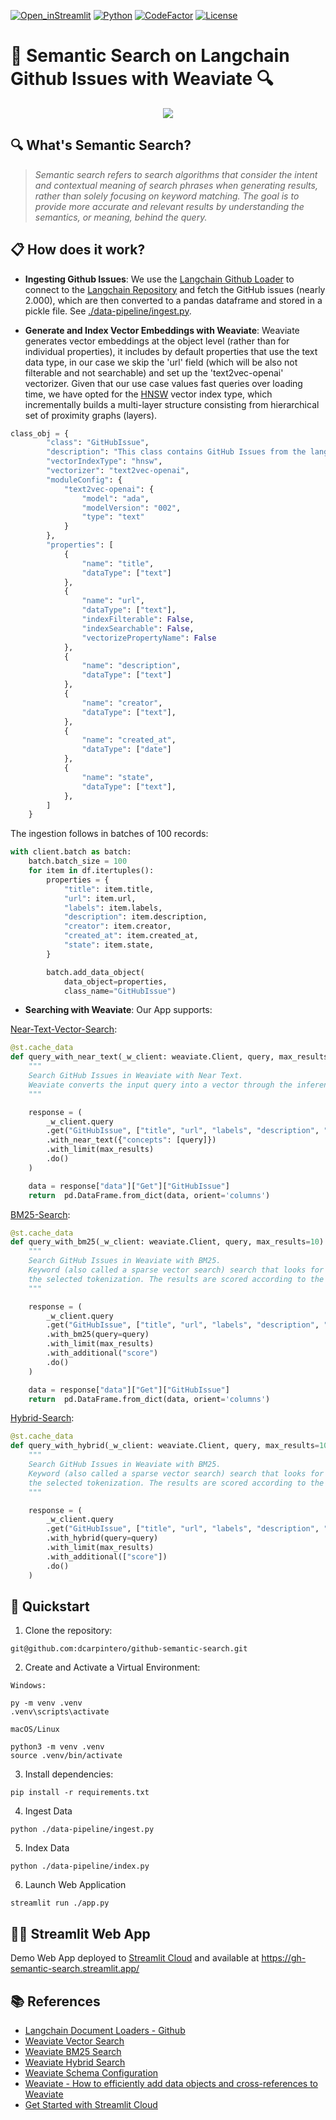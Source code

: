 [![Open_inStreamlit](https://img.shields.io/badge/Open%20In-Streamlit-red?logo=Streamlit)](https://gh-semantic-search.streamlit.app/)
[![Python](https://img.shields.io/badge/python-%203.8-blue.svg)](https://www.python.org/)
[![CodeFactor](https://www.codefactor.io/repository/github/dcarpintero/github-semantic-search/badge)](https://www.codefactor.io/repository/github/dcarpintero/github-semantic-search)
[![License](https://img.shields.io/badge/license-Apache%202.0-green.svg)](https://github.com/dcarpintero/st-newsapi-connector/blob/main/LICENSE)

# 🦜 Semantic Search on Langchain Github Issues with Weaviate 🔍

<p align="center">
  <img src="./static/github-semantic-search.png">
</p>

##  🔍 What's Semantic Search?

> *Semantic search refers to search algorithms that consider the intent and contextual meaning of search phrases when generating results, rather than solely focusing on keyword matching. The goal is to provide more accurate and relevant results by understanding the semantics, or meaning, behind the query.*

## 📋 How does it work?

- **Ingesting Github Issues**: We use the [Langchain Github Loader](https://js.langchain.com/docs/modules/data_connection/document_loaders/integrations/web_loaders/github)  to connect to the [Langchain Repository](http://github.com/langchain-ai/langchain) and fetch the GitHub issues (nearly 2.000), which are then converted to a pandas dataframe and stored in a pickle file. See [./data-pipeline/ingest.py](./data-pipeline/ingest.py).

- **Generate and Index Vector Embeddings with Weaviate**: Weaviate generates vector embeddings at the object level (rather than for individual properties), it includes by default properties that use the text data type, in our case we skip the 'url' field (which will be also not filterable and not searchable) and set up the 'text2vec-openai' vectorizer. Given that our use case values fast queries over loading time, we have opted for the [HNSW](https://arxiv.org/abs/1603.09320) vector index type, which incrementally builds a multi-layer structure consisting from hierarchical set of proximity graphs (layers).

```python
class_obj = {
        "class": "GitHubIssue",
        "description": "This class contains GitHub Issues from the langchain repository.",
        "vectorIndexType": "hnsw",
        "vectorizer": "text2vec-openai",
        "moduleConfig": {
            "text2vec-openai": {
                "model": "ada",
                "modelVersion": "002",
                "type": "text"
            }
        },
        "properties": [
            {
                "name": "title",
                "dataType": ["text"]
            },
            {
                "name": "url",
                "dataType": ["text"],
                "indexFilterable": False,  
                "indexSearchable": False,
                "vectorizePropertyName": False
            },
            {
                "name": "description",
                "dataType": ["text"]
            },
            {
                "name": "creator",
                "dataType": ["text"],
            },
            {
                "name": "created_at",
                "dataType": ["date"]
            },
            {
                "name": "state",
                "dataType": ["text"],
            },
        ]
    }
```

The ingestion follows in batches of 100 records:

```python
with client.batch as batch: 
    batch.batch_size = 100
    for item in df.itertuples():
        properties = {
            "title": item.title,
            "url": item.url,
            "labels": item.labels,
            "description": item.description,
            "creator": item.creator,
            "created_at": item.created_at,
            "state": item.state,
        }

        batch.add_data_object(
            data_object=properties, 
            class_name="GitHubIssue")
```

- **Searching with Weaviate**: Our App supports:

[Near-Text-Vector-Search](https://weaviate.io/developers/weaviate/search/similarity):

```python
@st.cache_data
def query_with_near_text(_w_client: weaviate.Client, query, max_results=10) -> pd.DataFrame:
    """
    Search GitHub Issues in Weaviate with Near Text.
    Weaviate converts the input query into a vector through the inference API (OpenAI) and uses that vector as the basis for a vector search.
    """

    response = (
        _w_client.query
        .get("GitHubIssue", ["title", "url", "labels", "description", "created_at", "state"])
        .with_near_text({"concepts": [query]})
        .with_limit(max_results)
        .do()
    )

    data = response["data"]["Get"]["GitHubIssue"]
    return  pd.DataFrame.from_dict(data, orient='columns')
```

[BM25-Search](https://weaviate.io/developers/weaviate/search/bm25):

```python
@st.cache_data
def query_with_bm25(_w_client: weaviate.Client, query, max_results=10) -> pd.DataFrame:
    """
    Search GitHub Issues in Weaviate with BM25.
    Keyword (also called a sparse vector search) search that looks for objects that contain the search terms in their properties according to 
    the selected tokenization. The results are scored according to the BM25F function. It is .
    """

    response = (
        _w_client.query
        .get("GitHubIssue", ["title", "url", "labels", "description", "created_at", "state"])
        .with_bm25(query=query)
        .with_limit(max_results)
        .with_additional("score")
        .do()
    )

    data = response["data"]["Get"]["GitHubIssue"]
    return  pd.DataFrame.from_dict(data, orient='columns')
```

[Hybrid-Search](https://weaviate.io/developers/weaviate/search/hybrid):

```python
@st.cache_data
def query_with_hybrid(_w_client: weaviate.Client, query, max_results=10) -> pd.DataFrame:
    """
    Search GitHub Issues in Weaviate with BM25.
    Keyword (also called a sparse vector search) search that looks for objects that contain the search terms in their properties according to 
    the selected tokenization. The results are scored according to the BM25F function. It is .
    """

    response = (
        _w_client.query
        .get("GitHubIssue", ["title", "url", "labels", "description", "created_at", "state"])
        .with_hybrid(query=query)
        .with_limit(max_results)
        .with_additional(["score"])
        .do()
    )
```

## 🚀 Quickstart

1. Clone the repository:
```
git@github.com:dcarpintero/github-semantic-search.git
```

2. Create and Activate a Virtual Environment:

```
Windows:

py -m venv .venv
.venv\scripts\activate

macOS/Linux

python3 -m venv .venv
source .venv/bin/activate
```

3. Install dependencies:

```
pip install -r requirements.txt
```

4. Ingest Data
```
python ./data-pipeline/ingest.py
```

5. Index Data
```
python ./data-pipeline/index.py
```

6. Launch Web Application

```
streamlit run ./app.py
```

## 👩‍💻 Streamlit Web App

Demo Web App deployed to [Streamlit Cloud](https://streamlit.io/cloud) and available at https://gh-semantic-search.streamlit.app/ 

## 📚 References

- [Langchain Document Loaders - Github](https://js.langchain.com/docs/modules/data_connection/document_loaders/integrations/web_loaders/github)
- [Weaviate Vector Search](https://weaviate.io/developers/weaviate/search/similarity)
- [Weaviate BM25 Search](https://weaviate.io/developers/weaviate/search/bm25)
- [Weaviate Hybrid Search](https://weaviate.io/developers/weaviate/search/hybrid)
- [Weaviate Schema Configuration](https://weaviate.io/developers/weaviate/configuration/schema-configuration)
- [Weaviate - How to efficiently add data objects and cross-references to Weaviate](https://weaviate.io/developers/weaviate/manage-data/import)
- [Get Started with Streamlit Cloud](https://docs.streamlit.io/streamlit-community-cloud/get-started)